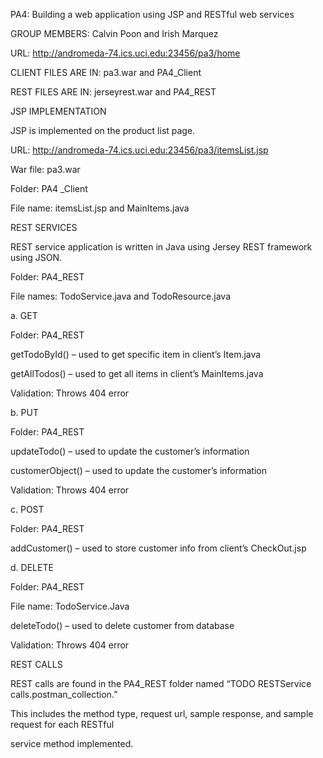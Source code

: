 PA4: Building a web application using JSP and RESTful web services

GROUP MEMBERS: Calvin Poon and Irish Marquez

URL: http://andromeda-74.ics.uci.edu:23456/pa3/home

CLIENT FILES ARE IN: pa3.war and PA4_Client
       
REST FILES ARE IN: jerseyrest.war and PA4_REST




JSP IMPLEMENTATION

JSP is implemented on the product list page. 

URL: http://andromeda-74.ics.uci.edu:23456/pa3/itemsList.jsp

War file: pa3.war

Folder: PA4 _Client

File name: itemsList.jsp and MainItems.java




REST SERVICES

REST service application is written in Java using Jersey REST framework using JSON.

Folder: PA4_REST

File names: TodoService.java and TodoResource.java



a. GET

Folder: PA4_REST

getTodoById() – used to get specific item in client’s Item.java 

getAllTodos() – used to get all items in client’s MainItems.java

Validation: Throws 404 error



b. PUT

Folder: PA4_REST

updateTodo() – used to update the customer’s information

customerObject() – used to update the customer’s information

Validation: Throws 404 error



c. POST

Folder: PA4_REST

addCustomer() – used to store customer info from client’s CheckOut.jsp



d. DELETE

Folder: PA4_REST

File name: TodoService.Java

deleteTodo() – used to delete customer from database

Validation: Throws 404 error




REST CALLS

REST calls are found in the PA4_REST folder named “TODO RESTService calls.postman_collection.” 

This includes the method type, request url, sample response, and sample request for each RESTful 

service method implemented.
